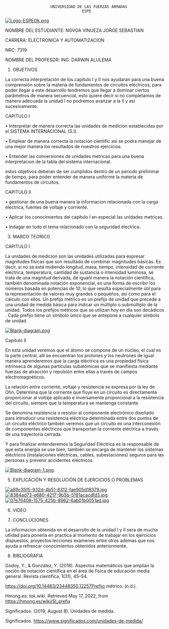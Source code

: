                         UNIVERSIDAD DE LAS FUERZAS ARMADAS 
                                      ESPE
  [![Logo-ESPEOk.png](https://i.postimg.cc/P5XdL97z/Logo-ESPEOk.png)](https://postimg.cc/HVhqRZdV)
                                                                        





NOMBRE DEL ESTUDIANTE: NOVOA VINUEZA JORGE SEBASTIAN 
  
CARRERA: ELECTRONICA Y AUTOMATIZACION 

NRC: 7319

NOMBRE DEL PROFESOR: ING. DARWIN ALULEMA






1. OBJETIVOS

La correcta interpretación de los capítulo I y II nos ayudaran para una buena comprensión sobre la materia de fundamentos de circuitos eléctricos, para poder llegar a este desarrollo tendremos que llegar a dominar ciertos parámetros de manera secuencial, esto quiere decir si no completamos de manera adecuada la unidad I no podremos avanzar a la II y así sucesivamente.
  
  CAPITULO I 
  
  • Interpretar de manera correcta las unidades de medicion establecidas por el SISTEMA INTERNACIONAL (S.I).
  
  • Emplear de manera correcta la notacion cientific asi se podra manejar de una mejor manera los resultados de nuestros ejercicios.
  
  • Entender las conversiones de unidades metricas para una buena interpretacion de la tabla del sistema internacional.

estos objetivos deberan de ser cumplidos dentro de un periodo preliminar de tiempo, para poder entender de manera uniforme la materia de fundamentos de circuitos.
  
  
  CAPITULO II
  
  
  • gestionar de una buena manera la informacion relacionada con la carga electrica, fuentes de voltaje y corriente.
  
  • Aplicar los conocimientos del capitulo I en especial las unidades metricas.
  
  • Indagar en todo el tema relacionado con la seguridad electrica.

3. MARCO TEORICO

CAPITULO I

La unidades de medicion son las unidades utilizadas para expresar magnitudes físicas que son resultado de combinar magnitudes básicas. Es decir, si no se está midiendo longitud, masa, tiempo, intensidad de corriente eléctrica, temperatura, cantidad de sustancia o intensidad luminosa, se trata de una magnitud derivada, de iguañl manera la notación científica, también denominada notación exponencial, es una forma de escribir los números basada en potencias de 10, lo que resulta especialmente útil para la representación de valores muy grandes o pequeños, así como para el cálculo con ellos. Un prefijo métrico es un prefijo de unidad que precede a una unidad de medida básica para indicar un múltiplo o submúltiplo de la unidad. Todos los prefijos métricos que se utilizan hoy en día son decádicos . Cada prefijo tiene un símbolo único que se antepone a cualquier símbolo de unidad.


[![Blank-diagram.png](https://i.postimg.cc/1X25zN7n/Blank-diagram.png)](https://postimg.cc/CnCVPdgS)


Capitulo II


En esta unidad veremos que el átomo se compone de un núcleo, el cual es la parte central, allí se encuentran los protones y los neutrones de igual manera aprenderemos que la carga eléctrica es una propiedad física intrínseca de algunas partículas subatómicas que se manifiesta mediante fuerzas de atracción y repulsión entre ellas a través de campos electromagnéticos.

La relación entre corriente, voltaje y resistencia se expresa por la ley de Ohn. Determina que la corriente que fluye en un circuito es directamente proporcionar al voltaje aplicado e inversamente proporcional a la resistencia del circuito, siempre que la temperatura se mantenga constante

Se denomina resistencia o resistor al componente electrónico diseñado para introducir una resistencia eléctrica determinada entre dos puntos de un circuito eléctrico también veremos que un circuito es una interconexión de componentes eléctricos que transportan la corriente eléctrica a través de una trayectoria cerrada.

Y para finalizar entenderemos la Seguridad Eléctrica es la responsable de que esta energía se use bien, también se encarga de mantener los sistemas eléctricos (instalaciones eléctricas, cables, subestaciones) seguros para las personas y prevenir accidentes eléctricos.


[![Blank-diagram-1.png](https://i.postimg.cc/fyyC1Xq2/Blank-diagram-1.png)](https://postimg.cc/K3XtMK2B)


5. EXPLICACIÓN Y RESOLUCIÓN DE EJERCICIOS O PROBLEMAS

[![a89c35f5-932d-4b51-8312-fae905d18379.jpg](https://i.postimg.cc/9f5W3DKp/a89c35f5-932d-4b51-8312-fae905d18379.jpg)](https://postimg.cc/yDjqc8Vg)
[![8384ad73-e680-4217-9b5b-5191acacdfd3.jpg](https://i.postimg.cc/d3LMZFg3/8384ad73-e680-4217-9b5b-5191acacdfd3.jpg)](https://postimg.cc/y34p2M1C)
[![07e76408-1575-425b-8962-6ab01b0051ad.jpg](https://i.postimg.cc/RVwm7SNJ/07e76408-1575-425b-8962-6ab01b0051ad.jpg)](https://postimg.cc/N5GZYw8Q)


6. VIDEO

7. CONCLUCIONES 


La informacion obtenida en el desarrollo de la unidad I y II sera de mucha utlidad para ponerla en practica al momento de trabajar en los ejercicios dispuestos, proyectos lecciones examenes entre otros ademas que nos ayuda a refrescar conocimientos obtenidos anteriormente.

8. BIBLIOGRAFIA

Godoy, Y., & González, Y. (2018). Aspectos matemáticos que amplían la noción de notación científica en el área de física de educación media general. Revista científica, 1(31), 45–54. 

https://doi.org/10.14483/23448350.12257Prefijo métrico. (n.d.). 

Hmong.es; tok.wiki. Retrieved May 17, 2022, from https://hmong.es/wiki/SI_prefix

Significados. (2019, August 8). Unidades de medida. 

Significados. https://www.significados.com/unidades-de-medida/


  

